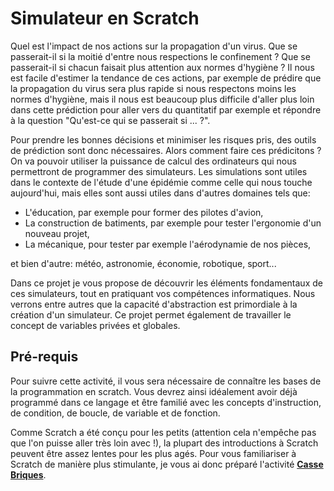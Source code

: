 Simulateur en Scratch
=====================

Quel est l'impact de nos actions sur la propagation d'un virus. Que se passerait-il si la moitié d'entre nous respections le confinement ? Que se passerait-il si chacun faisait plus attention aux normes d'hygiène ? Il nous est facile d'estimer la tendance de ces actions, par exemple de prédire que la propagation du virus sera plus rapide si nous respectons moins les normes d'hygiène, mais il nous est beaucoup plus difficile d'aller plus loin dans cette prédiction pour aller vers du quantitatif par exemple et répondre à la question "Qu'est-ce qui se passerait si ... ?". 

Pour prendre les bonnes décisions et minimiser les risques pris, des outils de prédiction sont donc nécessaires. Alors comment faire ces prédicitons ? On va pouvoir utiliser la puissance de calcul des ordinateurs qui nous permettront de programmer des simulateurs. Les simulations sont utiles dans le contexte de l'étude d'une épidémie comme celle qui nous touche aujourd'hui, mais elles sont aussi utiles dans d'autres domaines tels que: 

- L'éducation, par exemple pour former des pilotes d'avion,
- La construction de batiments, par exemple pour tester l'ergonomie d'un nouveau projet,
- La mécanique, pour tester par exemple l'aérodynamie de nos pièces,

et bien d'autre: météo, astronomie, économie, robotique, sport...

Dans ce projet je vous propose de découvrir les éléments fondamentaux de ces simulateurs, tout en pratiquant vos compétences informatiques. Nous verrons entre autres que la capacité d'abstraction est primordiale à la création d'un simulateur. Ce projet permet également de travailler le concept de variables privées et globales.

## Pré-requis

Pour suivre cette activité, il vous sera nécessaire de connaître les bases de la programmation en scratch. Vous devrez ainsi idéalement avoir déjà programmé dans ce langage et être familié avec les concepts d'instruction, de condition, de boucle, de variable et de fonction. 

Comme Scratch a été conçu pour les petits (attention cela n'empêche pas que l'on puisse aller très loin avec !), la plupart des introductions à Scratch peuvent être assez lentes pour les plus agés. Pour vous familiariser à Scratch de manière plus stimulante, je vous ai donc préparé l'activité [**Casse Briques**](introScratch.md).















